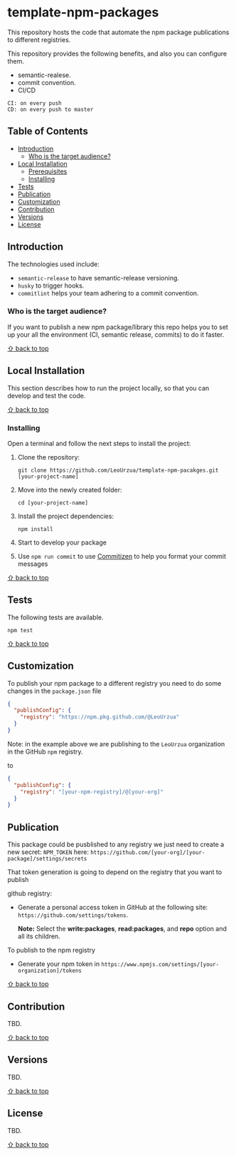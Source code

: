 # template-npm-packages

This repository hosts the code that automate the npm package publications to different registries.

This repository provides the following benefits, and also you can configure them.

* semantic-realese.
* commit convention.
* CI/CD

```
CI: on every push
CD: on every push to master
```

## Table of Contents
    
- [Introduction](#introduction)
  - [Who is the target audience?](who-is-the-target-audience?)
- [Local Installation](#local-installation)
  - [Prerequisites](#prerequisites)
  - [Installing](#installing)
- [Tests](#tests)
- [Publication](#publication)
- [Customization](#customization)
- [Contribution](#contribution)
- [Versions](#versions)
- [License](#license)

## Introduction

The technologies used include:

- `semantic-release` to have semantic-release versioning.
- `husky` to trigger hooks.
- `commitlint` helps your team adhering to a commit convention.

### Who is the target audience?

If you want to publish a new npm package/library this repo helps you to set up your all the environment (CI, semantic release, commits) to do it faster.

[⇧ back to top](#table-of-contents)

## Local Installation

This section describes how to run the project locally, so that you can develop
and test the code.

[⇧ back to top](#table-of-contents)

### Installing

Open a terminal and follow the next steps
to install the project:

1. Clone the repository:

   ```shell
   git clone https://github.com/LeoUrzua/template-npm-pacakges.git [your-project-name]
   ```

1. Move into the newly created folder:

   ```shell
   cd [your-project-name]
   ```

1. Install the project dependencies:

   ```shell
   npm install
   ```
   
1. Start to develop your package

1. Use `npm run commit` to use [Commitizen](http://commitizen.github.io/cz-cli/) to help you format your commit messages

[⇧ back to top](#table-of-contents)

## Tests

The following tests are available.

```shell
npm test
```

[⇧ back to top](#table-of-contents)

## Customization 

To publish your npm package to a different registry you need to do some changes in the `package.json` file


```json
{
  "publishConfig": {
    "registry": "https://npm.pkg.github.com/@LeoUrzua"
  }
}
```

Note: in the example above we are publishing to the `LeoUrzua` organization in the GitHub `npm` registry.

to 

```json
{
  "publishConfig": {
    "registry": "[your-npm-registry]/@[your-org]"
  }
}
```

## Publication

This package could be pusblished to any registry we just need to create a new secret: `NPM_TOKEN` here: `https://github.com/[your-org]/[your-package]/settings/secrets`

That token generation is going to depend on the registry that you want to publish

github registry:

* Generate a personal access token in GitHub at the following site:
   `https://github.com/settings/tokens`. 

	**Note:** Select the **write:packages**, **read:packages**,  and **repo** option and all its children.

To publish to the npm registry

* Generate your npm token in `https://www.npmjs.com/settings/[your-organization]/tokens`


[⇧ back to top](#table-of-contents)

## Contribution

TBD.

[⇧ back to top](#table-of-contents)

## Versions

TBD.

[⇧ back to top](#table-of-contents)

## License

TBD.

[⇧ back to top](#table-of-contents)
